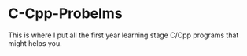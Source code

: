 # C-Cpp-Probelms
This is where I put all the first year learning stage C/Cpp programs that might helps you.
